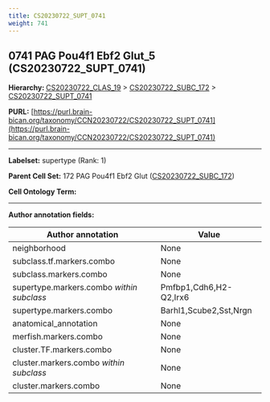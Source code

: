 ```yaml
---
title: CS20230722_SUPT_0741
weight: 741
---
```

## 0741 PAG Pou4f1 Ebf2 Glut_5 (CS20230722_SUPT_0741)
<b>Hierarchy: </b>
[CS20230722_CLAS_19](../CS20230722_CLAS_19) >
[CS20230722_SUBC_172](../CS20230722_SUBC_172) >
[CS20230722_SUPT_0741](../CS20230722_SUPT_0741)

**PURL:** [https://purl.brain-bican.org/taxonomy/CCN20230722/CS20230722_SUPT_0741](https://purl.brain-bican.org/taxonomy/CCN20230722/CS20230722_SUPT_0741)

---


**Labelset:** supertype (Rank: 1)

**Parent Cell Set:** 172 PAG Pou4f1 Ebf2 Glut ([CS20230722_SUBC_172](../CS20230722_SUBC_172))



**Cell Ontology Term:** 

[MARKER GENES.]: #


---

[TRANSFERRED ANNOTATIONS.]: #


[AUTHOR ANNOTATION FIELDS.]: #


**Author annotation fields:**

| Author annotation | Value |
|-------------------|-------|
|neighborhood|None|
|subclass.tf.markers.combo|None|
|subclass.markers.combo|None|
|supertype.markers.combo _within subclass_|Pmfbp1,Cdh6,H2-Q2,Irx6|
|supertype.markers.combo|Barhl1,Scube2,Sst,Nrgn|
|anatomical_annotation|None|
|merfish.markers.combo|None|
|cluster.TF.markers.combo|None|
|cluster.markers.combo _within subclass_|None|
|cluster.markers.combo|None|
